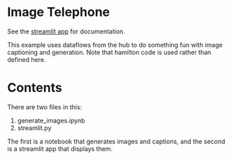 # Image Telephone

See the [streamlit app](https://image-telephone.streamlit.app) for documentation.

This example uses dataflows from the hub to do something fun with image captioning and generation.
Note that hamilton code is used rather than defined here.


# Contents

There are two files in this:

1. generate_images.ipynb
2. streamlit.py

The first is a notebook that generates images and captions, and the second is a streamlit app that displays them.
